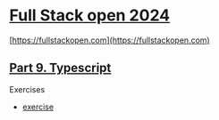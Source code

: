 # [Full Stack open 2024](/)

[https://fullstackopen.com](https://fullstackopen.com)

## [Part 9. Typescript](https://fullstackopen.com/en/part9)

Exercises 

- [exercise](/part9/)